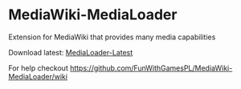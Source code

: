 # MediaWiki-MediaLoader
Extension for MediaWiki that provides many media capabilities

Download latest: [MediaLoader-Latest](http://dl.funpl.j.pl/MediaLoader-Latest.php)

For help checkout https://github.com/FunWithGamesPL/MediaWiki-MediaLoader/wiki
